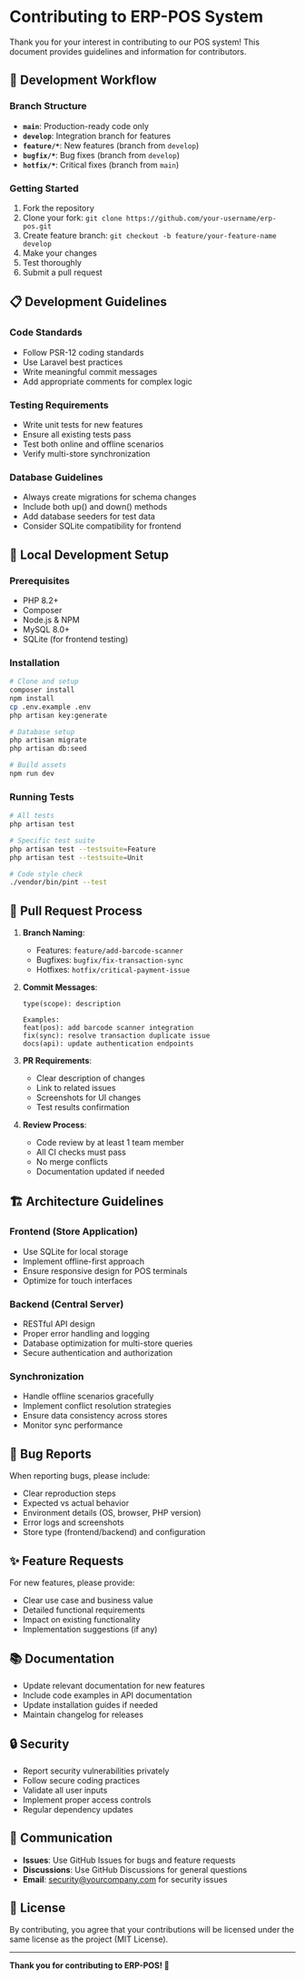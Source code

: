 # Contributing to ERP-POS System

Thank you for your interest in contributing to our POS system! This document provides guidelines and information for contributors.

## 🚀 Development Workflow

### Branch Structure
- **`main`**: Production-ready code only
- **`develop`**: Integration branch for features  
- **`feature/*`**: New features (branch from `develop`)
- **`bugfix/*`**: Bug fixes (branch from `develop`)
- **`hotfix/*`**: Critical fixes (branch from `main`)

### Getting Started
1. Fork the repository
2. Clone your fork: `git clone https://github.com/your-username/erp-pos.git`
3. Create feature branch: `git checkout -b feature/your-feature-name develop`
4. Make your changes
5. Test thoroughly
6. Submit a pull request

## 📋 Development Guidelines

### Code Standards
- Follow PSR-12 coding standards
- Use Laravel best practices
- Write meaningful commit messages
- Add appropriate comments for complex logic

### Testing Requirements
- Write unit tests for new features
- Ensure all existing tests pass
- Test both online and offline scenarios
- Verify multi-store synchronization

### Database Guidelines
- Always create migrations for schema changes
- Include both up() and down() methods
- Add database seeders for test data
- Consider SQLite compatibility for frontend

## 🔧 Local Development Setup

### Prerequisites
- PHP 8.2+
- Composer
- Node.js & NPM
- MySQL 8.0+
- SQLite (for frontend testing)

### Installation
```bash
# Clone and setup
composer install
npm install
cp .env.example .env
php artisan key:generate

# Database setup
php artisan migrate
php artisan db:seed

# Build assets
npm run dev
```

### Running Tests
```bash
# All tests
php artisan test

# Specific test suite
php artisan test --testsuite=Feature
php artisan test --testsuite=Unit

# Code style check
./vendor/bin/pint --test
```

## 📝 Pull Request Process

1. **Branch Naming**:
   - Features: `feature/add-barcode-scanner`
   - Bugfixes: `bugfix/fix-transaction-sync`
   - Hotfixes: `hotfix/critical-payment-issue`

2. **Commit Messages**:
   ```
   type(scope): description
   
   Examples:
   feat(pos): add barcode scanner integration
   fix(sync): resolve transaction duplicate issue
   docs(api): update authentication endpoints
   ```

3. **PR Requirements**:
   - Clear description of changes
   - Link to related issues
   - Screenshots for UI changes
   - Test results confirmation

4. **Review Process**:
   - Code review by at least 1 team member
   - All CI checks must pass
   - No merge conflicts
   - Documentation updated if needed

## 🏗️ Architecture Guidelines

### Frontend (Store Application)
- Use SQLite for local storage
- Implement offline-first approach
- Ensure responsive design for POS terminals
- Optimize for touch interfaces

### Backend (Central Server)
- RESTful API design
- Proper error handling and logging
- Database optimization for multi-store queries
- Secure authentication and authorization

### Synchronization
- Handle offline scenarios gracefully
- Implement conflict resolution strategies
- Ensure data consistency across stores
- Monitor sync performance

## 🐛 Bug Reports

When reporting bugs, please include:
- Clear reproduction steps
- Expected vs actual behavior
- Environment details (OS, browser, PHP version)
- Error logs and screenshots
- Store type (frontend/backend) and configuration

## ✨ Feature Requests

For new features, please provide:
- Clear use case and business value
- Detailed functional requirements
- Impact on existing functionality
- Implementation suggestions (if any)

## 📚 Documentation

- Update relevant documentation for new features
- Include code examples in API documentation
- Update installation guides if needed
- Maintain changelog for releases

## 🔒 Security

- Report security vulnerabilities privately
- Follow secure coding practices
- Validate all user inputs
- Implement proper access controls
- Regular dependency updates

## 💬 Communication

- **Issues**: Use GitHub Issues for bugs and feature requests
- **Discussions**: Use GitHub Discussions for general questions
- **Email**: security@yourcompany.com for security issues

## 📄 License

By contributing, you agree that your contributions will be licensed under the same license as the project (MIT License).

---

**Thank you for contributing to ERP-POS! 🙏**
